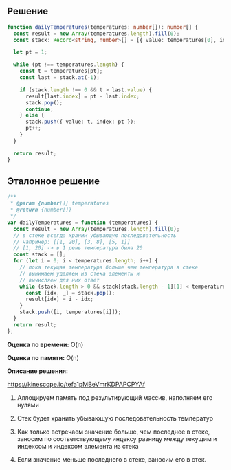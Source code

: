 ## Решение

```typescript
function dailyTemperatures(temperatures: number[]): number[] {
  const result = new Array(temperatures.length).fill(0);
  const stack: Record<string, number>[] = [{ value: temperatures[0], index: 0 }];

  let pt = 1;

  while (pt !== temperatures.length) {
    const t = temperatures[pt];
    const last = stack.at(-1);

    if (stack.length !== 0 && t > last.value) {
      result[last.index] = pt - last.index;
      stack.pop();
      continue;
    } else {
      stack.push({ value: t, index: pt });
      pt++;
    }
  }

  return result;
}
```

## Эталонное решение

```javascript
/**
 * @param {number[]} temperatures
 * @return {number[]}
 */
var dailyTemperatures = function (temperatures) {
  const result = new Array(temperatures.length).fill(0);
  // в стеке всегда храним убывающую последовательность
  // например: [[1, 20], [3, 8], [5, 1]]
  // [1, 20] -> в 1 день температура была 20
  const stack = [];
  for (let i = 0; i < temperatures.length; i++) {
    // пока текущая температура больше чем температура в стеке
    // вынимаем удаляем из стека элементы и
    // вычисляем для них ответ
    while (stack.length > 0 && stack[stack.length - 1][1] < temperatures[i]) {
      const [idx, _] = stack.pop();
      result[idx] = i - idx;
    }
    stack.push([i, temperatures[i]]);
  }
  return result;
};
```

**Оценка по времени:** O(n)

**Оценка по памяти:** O(n)

**Описание решения:**

https://kinescope.io/tefa1pMBeVmrKDPAPCPYAf

1. Аллоцируем память под результирующий массив, наполняем его нулями

2. Стек будет хранить убывающую последовательность температур

3. Как только встречаем значение больше, чем последнее в стеке, заносим по соответствующему индексу разницу между текущим и индексом и индексом элемента из стека

4. Если значение меньше последнего в стеке, заносим его в стек.
